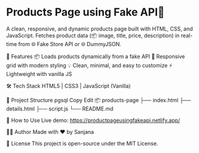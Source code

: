 # Products Page using Fake API🛒




A clean, responsive, and dynamic products page built with HTML, CSS, and JavaScript. Fetches product data (📦 image, title, price, description) in real-time from 🌐 Fake Store API or 🌐 DummyJSON.

🚀 Features
📦 Loads products dynamically from a fake API
🎨 Responsive grid with modern styling
💡 Clean, minimal, and easy to customize
⚡ Lightweight with vanilla JS

🛠️ Tech Stack
HTML5 | CSS3 | JavaScript (Vanilla)


📁 Project Structure
pgsql
Copy
Edit
📦 products-page
 ├── index.html
 ├── details.html
 ├── script.js
 └── README.md


📌 How to Use
Live demo: https://productpageusingfakeapi.netlify.app/


🙋‍♂️ Author
Made with ❤️ by Sanjana

📜 License
This project is open-source under the MIT License.

